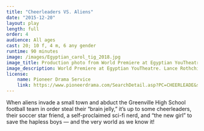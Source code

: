 ```yaml
---
title: "Cheerleaders VS. Aliens"
date: "2015-12-20"
layout: play
length: full
order: 4
audience: All ages
cast: 20; 10 f, 4 m, 6 any gender
runtime: 90 minutes
image: /images/Egyptian_carol_tig_2018.jpg
image_title: Production photo from World Premiere at Egyptian YouTheatre
image_description: World Premiere at Egyptian YouTheatre. Lance Rothchild (Tig), and Chelsea Cowley (Carol).
license:
    name: Pioneer Drama Service
    link: https://www.pioneerdrama.com/SearchDetail.asp?PC=CHEERLEADE&src=def
---
```


When aliens invade a small town and abduct the Greenville High School football team in order steal their “brain jelly,” it’s up to some cheerleaders, their soccer star friend, a self-proclaimed sci-fi nerd, and “the new girl” to save the hapless boys — and the very world as we know it!
